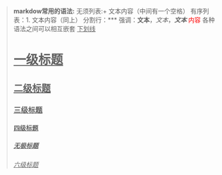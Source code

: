 >**markdow常用的语法:**
>无须列表:+ 文本内容（中间有一个空格）
>有序列表：1. 文本内容（同上）
>分割行：***
>强调：**文本**，*文本*，***文本***
><font color=red>内容</font>
>各种语法之间可以相互嵌套
><u>下划线<u>
># 一级标题
>## 二级标题
>### 三级标题
>#### 四级标题
>##### 无极标题
>###### 六级标题
